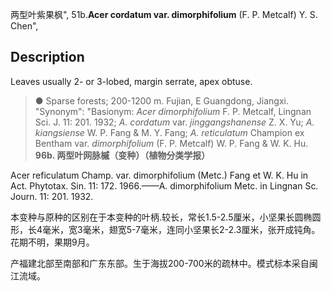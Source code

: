 两型叶紫果枫",
51b.**Acer cordatum var. dimorphifolium** (F. P. Metcalf) Y. S. Chen",

## Description
Leaves usually 2- or 3-lobed, margin serrate, apex obtuse.

> ● Sparse forests; 200-1200 m. Fujian, E Guangdong, Jiangxi.
  "Synonym": "Basionym: *Acer dimorphifolium* F. P. Metcalf, Lingnan Sci. J. 11: 201. 1932; *A. cordatum* var. *jinggangshanense* Z. X. Yu; *A. kiangsiense* W. P. Fang &amp; M. Y. Fang; *A. reticulatum* Champion ex Bentham var. *dimorphifolium* (F. P. Metcalf) W. P. Fang &amp; W. K. Hu.
**96b. 两型叶网脉槭（变种）（植物分类学报）**

Acer reficulatum Champ. var. dimorphifolium (Metc.) Fang et W. K. Hu in Act. Phytotax. Sin. 11: 172. 1966.——A. dimorphifolium Metc. in Lingnan Sc. Journ. 11: 201. 1932.

本变种与原种的区别在于本变种的叶柄.较长，常长1.5-2.5厘米，小坚果长圆椭圆形，长4毫米，宽3毫米，翅宽5-7毫米，连同小坚果长2-2.3厘米，张开成钝角。花期不明，果期9月。

产福建北部至南部和广东东部。生于海拔200-700米的疏林中。模式标本采自闽江流域。

